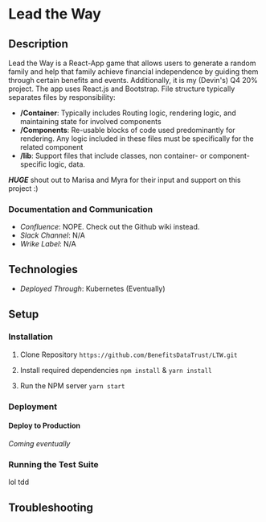 # Lead the Way

## Description
Lead the Way is a React-App game that allows users to generate a random family and help that family achieve 
financial independence by guiding them through certain benefits and events. Additionally, it is my (Devin's) Q4 20% project.
The app uses React.js and Bootstrap. File structure typically separates files by responsibility:
  - **/Container**: Typically includes Routing logic, rendering logic, and maintaining state for involved components
  - **/Components**: Re-usable blocks of code used predominantly for rendering. Any logic included in these files must
  be specifically for the related component
  - **/lib**: Support files that include classes, non container- or component-specific logic, data.
  
  ***HUGE*** shout out to Marisa and Myra for their input and support on this project :)

### Documentation and Communication
- *Confluence*: NOPE. Check out the Github wiki instead.
- *Slack Channel*: N/A
- *Wrike Label*: N/A

## Technologies
 - *Deployed Through*: Kubernetes (Eventually)
 
## Setup 

### Installation

1. Clone Repository
`https://github.com/BenefitsDataTrust/LTW.git`

2. Install required dependencies
`npm install` & `yarn install`

3. Run the NPM server
`yarn start`

### Deployment

#### Deploy to Production
*Coming eventually*

### Running the Test Suite
lol tdd

## Troubleshooting
